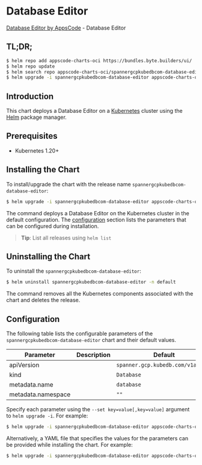# Database Editor

[Database Editor by AppsCode](https://appscode.com) - Database Editor

## TL;DR;

```bash
$ helm repo add appscode-charts-oci https://bundles.byte.builders/ui/
$ helm repo update
$ helm search repo appscode-charts-oci/spannergcpkubedbcom-database-editor --version=v0.10.0
$ helm upgrade -i spannergcpkubedbcom-database-editor appscode-charts-oci/spannergcpkubedbcom-database-editor -n default --create-namespace --version=v0.10.0
```

## Introduction

This chart deploys a Database Editor on a [Kubernetes](http://kubernetes.io) cluster using the [Helm](https://helm.sh) package manager.

## Prerequisites

- Kubernetes 1.20+

## Installing the Chart

To install/upgrade the chart with the release name `spannergcpkubedbcom-database-editor`:

```bash
$ helm upgrade -i spannergcpkubedbcom-database-editor appscode-charts-oci/spannergcpkubedbcom-database-editor -n default --create-namespace --version=v0.10.0
```

The command deploys a Database Editor on the Kubernetes cluster in the default configuration. The [configuration](#configuration) section lists the parameters that can be configured during installation.

> **Tip**: List all releases using `helm list`

## Uninstalling the Chart

To uninstall the `spannergcpkubedbcom-database-editor`:

```bash
$ helm uninstall spannergcpkubedbcom-database-editor -n default
```

The command removes all the Kubernetes components associated with the chart and deletes the release.

## Configuration

The following table lists the configurable parameters of the `spannergcpkubedbcom-database-editor` chart and their default values.

|     Parameter      | Description |                   Default                    |
|--------------------|-------------|----------------------------------------------|
| apiVersion         |             | <code>spanner.gcp.kubedb.com/v1alpha1</code> |
| kind               |             | <code>Database</code>                        |
| metadata.name      |             | <code>database</code>                        |
| metadata.namespace |             | <code>""</code>                              |


Specify each parameter using the `--set key=value[,key=value]` argument to `helm upgrade -i`. For example:

```bash
$ helm upgrade -i spannergcpkubedbcom-database-editor appscode-charts-oci/spannergcpkubedbcom-database-editor -n default --create-namespace --version=v0.10.0 --set apiVersion=spanner.gcp.kubedb.com/v1alpha1
```

Alternatively, a YAML file that specifies the values for the parameters can be provided while
installing the chart. For example:

```bash
$ helm upgrade -i spannergcpkubedbcom-database-editor appscode-charts-oci/spannergcpkubedbcom-database-editor -n default --create-namespace --version=v0.10.0 --values values.yaml
```
